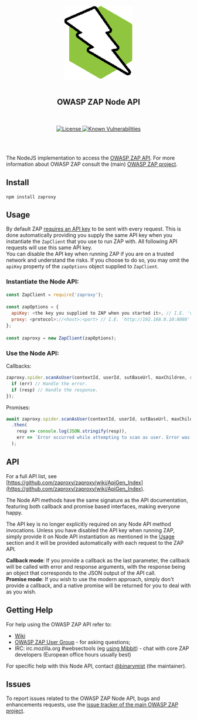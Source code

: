 <div align="center">
  <br/>
  <a href="https://github.com/zaproxy/zap-api-nodejs" title="zaproxy">
    <img width=186px src="assets/images/ZapNodeApi.png" alt="zap-api-nodejs logo">
  </a>
  <br/>
<br/>
<h2>OWASP ZAP Node API</h2>
<br/><br/>

<a href="https://www.apache.org/licenses/LICENSE-2.0.html" title="License">
  <img src="https://img.shields.io/badge/license-Apache%202-4EB1BA.svg" alt="License"/>
</a>
<a href="https://snyk.io/test/github/zaproxy/zap-api-nodejs?targetFile=package.json">
  <img src="https://snyk.io/test/github/zaproxy/zap-api-nodejs/badge.svg?targetFile=package.json" alt="Known Vulnerabilities"/>
</a>

<br/><br/>
</div>

The NodeJS implementation to access the [OWASP ZAP API](https://github.com/zaproxy/zaproxy/wiki/ApiDetails). For more information
about OWASP ZAP consult the (main) [OWASP ZAP project](https://github.com/zaproxy/zaproxy/).

## Install

```
npm install zaproxy
```

## Usage

By default ZAP [requires an API key](https://github.com/zaproxy/zaproxy/wiki/FAQapikey) to be sent with every request. This is done automatically providing you supply the same API key when you instantiate the `ZapClient` that you use to run ZAP with. All following API requests will use this same API key.  
You can disable the API key when running ZAP if you are on a trusted network and understand the risks. If you choose to do so, you may omit the `apiKey` property of the `zapOptions` object supplied to `ZapClient`.

### Instantiate the Node API:

```js
const ZapClient = require('zaproxy');

const zapOptions = {
  apiKey: <the key you supplied to ZAP when you started it>, // I.E. 'v90dnblpqs1pcac991tn2oudl'
  proxy: <protocol>://<host>:<port> // I.E. 'http://192.168.0.10:8080'
};

const zaproxy = new ZapClient(zapOptions);
```

### Use the Node API:

Callbacks:

```js
zaproxy.spider.scanAsUser(contextId, userId, sutBaseUrl, maxChildren, recurse, subtreeonly, (err, resp) => {
  if (err) // Handle the error.
  if (resp) // Handle the response.
});
```

Promises:

```js
await zaproxy.spider.scanAsUser(contextId, userId, sutBaseUrl, maxChildren)
  .then(
    resp => console.log(JSON.stringify(resp)),
    err => `Error occurred while attempting to scan as user. Error was: ${err.message}`
  );
```

## API

For a full API list, see [https://github.com/zaproxy/zaproxy/wiki/ApiGen_Index](https://github.com/zaproxy/zaproxy/wiki/ApiGen_Index).

The Node API methods have the same signature as the API documentation, featuring both callback and promise based interfaces, making everyone happy.

The API key is no longer explicitly required on any Node API method invocations. Unless you have disabled the API key when running ZAP, simply provide it on Node API instantiation as mentioned in the [Usage](#usage) section and it will be provided automatically with each request to the ZAP API.

**Callback mode**: If you provide a callback as the last parameter, the callback will be called with error and response arguments, with the response being an object that corresponds to the JSON output of the API call.  
**Promise mode**: If you wish to use the modern approach, simply don't provide a callback, and a native promise will be returned for you to deal with as you wish.

## Getting Help

For help using the OWASP ZAP API refer to:

  * [Wiki](https://github.com/zaproxy/zaproxy/wiki/ApiDetails)
  * [OWASP ZAP User Group](https://groups.google.com/group/zaproxy-users) - for asking questions;
  * IRC: irc.mozilla.org #websectools (eg [using Mibbit](http://chat.mibbit.com/?server=irc.mozilla.org%3A%2B6697&channel=%23websectools)) - chat with core ZAP developers (European office hours usually best)

For specific help with this Node API, contact [@binarymist](https://github.com/binarymist) (the maintainer).
  
## Issues

To report issues related to the OWASP ZAP Node API, bugs and enhancements requests, use the [issue tracker of the main OWASP ZAP project](https://github.com/zaproxy/zaproxy/issues).
